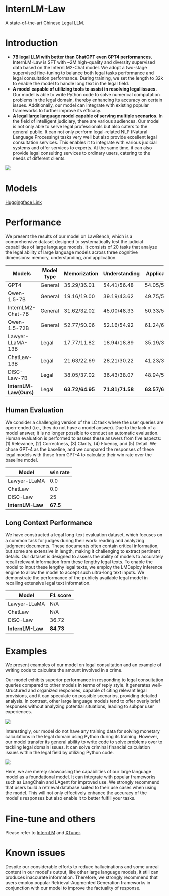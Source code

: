 # InternLM-Law

A state-of-the-art Chinese Legal LLM. 


# Introduction
- **7B legal LLM with better than ChatGPT even GPT4 performances.**  InternLM-Law is SFT with ~2M high-quality and diversity supervised data based on the InternLM2-Chat model.  We adopt a two-stage supervised fine-tuning to balance both legal tasks performance and legal consultation performance. During training, we set the length to 32k to enable the model to handle long text in the legal field.
- **A model capable of utilizing tools to assist in resolving legal issues.** Our model is able to write Python code to solve numerical computation problems in the legal domain, thereby enhancing its accuracy on certain issues. Additionally, our model can integrate with existing popular frameworks to further improve its efficacy.
- **A legal large language model capable of serving multiple scenarios.** In the field of intelligent judiciary, there are various audiences. Our model is not only able to serve legal professionals but also caters to the general public. It can not only perform legal-related NLP (Natural Language Processing) tasks very well but also provide excellent legal consultation services. This enables it to integrate with various judicial systems and offer services to experts. At the same time, it can also provide legal consulting services to ordinary users, catering to the needs of different clients.

![](./figs/law_bench_radar_plot.png)

# Models

[Huggingface Link](https://huggingface.co/LoL15/InternLM-Law)


# Performance

We present the results of our model on LawBench, which is a comprehensive dataset designed to systematically test the judicial capabilities of large language models. It consists of 20 tasks that analyze the legal ability of large language models across three cognitive dimensions: memory, understanding, and application. 

| Models             | Model Type | Memorization | Understanding | Application | Avg  |
| ------------------ | ---------- | ------------ | ------------- | ----------- | ---- |
| GPT4               | General  | 35.29/36.01 | 54.41/56.48 | 54.05/55.01 | 52.35/53.85 |
| Qwen-1.5-7B        | General    | 19.16/19.00 | 39.19/43.62 | 49.75/50.40 | 41.41/43.87 |
| InternLM2-Chat-7B  | General    | 31.62/32.02 | 45.00/48.33 | 50.33/52.91 | 45.80/48.53 |
| Qwen-1.5-72B    | General    | 52.77/50.06 | 52.16/54.92 | 61.24/62.28 | 55.85/57.38 |
| Lawyer-LLaMA-13B | Legal      | 17.77/11.82 | 18.94/18.89 | 35.19/30.99 | 25.32/23.02 |
| ChatLaw-13B | Legal | 21.63/22.69 | 28.21/30.22 | 41.23/38.13 | 32.76/32.63 |
| DISC-Law-7B | Legal | 38.05/37.02 | 36.43/38.07 | 48.94/53.14 | 41.60/43.99 |
| **InternLM-Law(Ours)** | Legal | **63.72/64.95** | **71.81/71.58** | **63.57/63.46** | **67.71/67.67** |

## Human Evaluation
We consider a challenging version of the LC task where the user queries are open-ended (i.e., they do not have a model answer). Due to the lack of a model answer, it is no longer possible to conduct an automatic evaluation. Human evaluation is performed to assess these answers from five aspects: (1) Relevance, (2) Correctness, (3) Clarity, (4) Fluency, and (5) Detail. We chose GPT-4 as the baseline, and we compared the responses of these legal models with those from GPT-4 to calculate their win rate over the baseline model.

| Model            | win rate |
| ---------------- | -------- |
| Lawyer-LLaMA     | 0.0      |
| ChatLaw          | 0.0      |
| DISC-Law         | 25       |
| **InternLM-Law** | **67.5** |

## Long Context Performance

We have constructed a legal long-text evaluation dataset, which focuses on a common task for judges during their work: reading and analyzing judgment documents. These documents often contain critical information, but some are extensive in length, making it challenging to extract pertinent details. Our dataset is designed to assess the ability of models to accurately recall relevant information from these lengthy legal texts. To enable the model to input these lengthy legal texts, we employ the LMDeploy inference engine to allow the model to accept such ultra-long text inputs. We demonstrate the performance of the publicly available legal model in recalling extensive legal text information.

| Model            | F1 score  |
| ---------------- | --------- |
| Lawyer-LLaMA     | N/A       |
| ChatLaw          | N/A       |
| DISC-Law         | 36.72     |
| **InternLM-Law** | **84.73** |


# Examples

We present examples of our model on legal consultation and an example of writing code to calculate the amount involved in a crime.

Our model exhibits superior performance in responding to legal consultation queries compared to other models in terms of reply style. It generates well-structured and organized responses, capable of citing relevant legal provisions, and it can speculate on possible scenarios, providing detailed analysis. In contrast, other large language models tend to offer overly brief responses without analyzing potential situations, leading to subpar user experiences.

![](./figs/legal_consultation.JPG)

Interestingly, our model do not have any training data for solving monetary calculations in the legal domain using Python during its training. However, our model transfer its general ability to write code to solve problems over to tackling legal domain issues. It can solve criminal financial calculation issues within the legal field by utilizing Python code.

![](./figs/tool_usage.jpg)

Here, we are merely showcasing the capabilities of our large language model as a foundational model. It can integrate with popular frameworks such as LangChain and LAgent for improved use. We strongly recommend that users build a retrieval database suited to their use cases when using the model. This will not only effectively enhance the accuracy of the model's responses but also enable it to better fulfill your tasks.

# Fine-tune and others
Please refer to [InternLM](https://github.com/InternLM/InternLM/tree/main) and [XTuner](https://github.com/InternLM/xtuner).

# Known issues
Despite our considerable efforts to reduce hallucinations and some unreal content in our model's output, like other large language models, it still can produces inaccurate information. Therefore, we strongly recommend that users employ popular Retrieval-Augmented Generation frameworks in conjunction with our model to improve the factuality of response.

